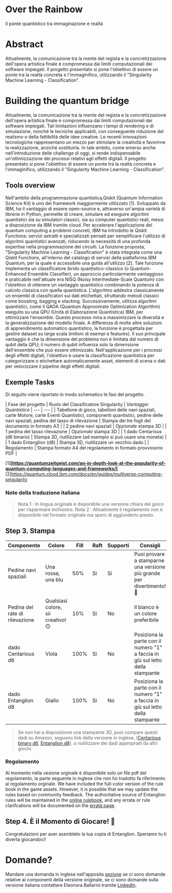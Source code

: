 # Over the Rainbow
Il ponte quantistico tra immaginazione e realtà
# Abstract
Attualmente, la comunicazione tra la mente del regista e la concretizzazione dell'opera artistica finale è compromessa dai limiti computazionali dei software impiegati. Il progetto presentato si pone l'obiettivo di essere un ponte tra la realtà concreta e l'immaginifico, utilizzando il "Singularity Machine Learning - Classification".
# Building the quantum bridge
Attualmente, la comunicazione tra la mente del regista e la concretizzazione dell'opera artistica finale è compromessa dai limiti computazionali dei software impiegati. Tali limitazioni influenzano i tempi di rendering e di simulazione, nonché le tecniche applicabili, con conseguente riduzione del realismo o della fattibilità delle idee creative. Le recenti innovazioni tecnologiche rappresentano un mezzo per stimolare la creatività e favorirne la realizzazione, anziché sostituirla. In tale ambito, come emerso anche nell'introduzione delle challenge di oggi, si rende indispensabile un'ottimizzazione dei processi relativi agli effetti digitali. Il progetto presentato si pone l'obiettivo di essere un ponte tra la realtà concreta e l'immaginifico, utilizzando il "Singularity Machine Learning - Classification".

## Tools overview
Nell'ambito della programmazione quantistica,Qiskit (Quantum Information Science Kit) è uno dei framework maggiormente utilizzato [1]. Sviluppato da IBM, ha il vantaggio di essere open-source e, attraverso un'ampia varietà di librerie in Python, permette di creare, simulare ed eseguire algoritmi quantistici sia su simulatori classici, sia su computer quantistici reali, messi a disposizione da IBM tramite cloud.
Per accelerare l'applicazione del quantum computing a problemi concreti, IBM ha introdotto le Qiskit Functions: servizi astratti e specializzati pensati per semplificare l'utilizzo di algoritmi quantistici avanzati, riducendo la necessità di una profonda expertise nella programmazione dei circuiti. La funzione proposta, "Singularity Machine Learning - Classification" è stata integrata come una Qiskit Functions, all'interno del catalogo di servizi della piattaforma IBM Quantum, per la quale è accessibile una guida all'utilizzo [2]. Tale funzione implementa un classificatore ibrido quantistico-classico (o Quantum-Enhanced Ensemble Classifier), un approccio particolarmente vantaggioso e praticabile nell'attuale era NISQ (Noisy Intermediate-Scale Quantum) con l'obiettivo di ottenere un vantaggio quantistico combinando la potenza di calcolo classica con quella quantistica. L'algoritmo addestra classicamente un ensembl di classificatori sui dati etichettati, sfruttando metodi classici come boosting, bagging e stacking. Successivamente, utilizza algoritmi quantistici, come il QAOA (Quantum Approximate Optimization Algorithm) eseguito su una QPU (Unità di Elaborazione Quantistica) IBM, per ottimizzare l'ensemble. Questo processo mira a massimizzare la diversità e la generalizzazione del modello finale. A differenza di molte altre soluzioni di apprendimento automatico quantistico, la funzione è progettata per gestire dataset su larga scala (milioni di esempi e features). Il suo principale vantaggio è che la dimensione del problema non è limitata dal numero di qubit della QPU; il numero di qubit influenza solo la dimensione dell'ensemble che può essere ottimizzato. 
Nell'applicazione per i processi degli effetti digitali, l'obiettivo è usare la classificazione quantistica per categorizzare o etichettare automaticamente asset, elementi di scena o dati per velocizzare il pipeline degli effetti digitali.
## Exemple Tasks

Di seguito viene riportato in modo schematico le fasi del progetto. 

| Fase del progetto | Ruolo del Classificatore Singularity | *Vantaggio Quantistico*
| --- | --- |
| Tabellone di gioco, tabelloni delle navi spaziali, carte Motore, carte Eventi Quantistici, componenti quantistici, pedine delle navi spaziali, pedina del tasso di rilevazione | Stampa dei tre fogli del documento in formato A3 |
| 2 pedine navi spaziali | _Opzionale_  stampa 3D |
| 1 pedina del tasso rilevazione | _Opzionale_ stampa 3D |
| 1 dado Centarious (d6 binario) | Stampa 3D, riutilizzare (ad esempio si può usare una moneta) |
| 1 dado Entanglion (d8) | Stampa 3D, riutilizzare un vecchio dado |
| Regolamento | Stampa formato A4 del regolamento in formato provvosorio PDF |






 [1]**[https://quantumzeitgeist.com/an-in-depth-look-at-the-popularity-of-quantum-computing-languages-and-frameworks/]**
 [2]https://quantum.cloud.ibm.com/docs/en/guides/multiverse-computing-singularity





### Note della traduzione italiana
> Nota 1 : In lingua originale è disponibile una versione chiara del gioco per risparmiare inchiostro.
> Nota 2 : Attualmente il regolamento non è disponibile nel formato originale ma spero di aggiunderlo presto. 

## Step 3. Stampa
| Componente | Colore | Fill | Raft | Supporti | Consigli |
| --- | --- | --- | --- | --- | --- |
| Pedine navi spaziali | Una rossa, una blu | 50% | Si | Si | Puoi provare a stamparne una versione più grande per divertimento! 🚀 |
| Pedina del rate di rilevazione | Qualsiasi colore, sii creativo! 🙃 | 10% | Si | No | Il bianco è un colore preferibile|
| dado Centarious d6 | Viola | 100% | Si | No | Posiziona la parte con il numero "1" a faccia in giù sul letto della stampante |
| dado Entanglion d8 | Giallo | 100% | Si | No | Posiziona la parte con il numero "1" a faccia in giù sul letto della stampante |

> Se non hai a disposizione una stampante 3D, puoi compare questi dadi su Amazon, seguono link della versione in inglese, ([Centarious binary d6](http://a.co/0cW7fsG), [Entanglion d8](http://a.co/aNyVaz9)), o riutilizzare dei dadi appropriati da altri giochi.

### Regolamento
Al momento nella vesione orginale è disponibile solo un file pdf del regolamento, la parte seguente in inglese che non ho tradotto fa riferimento al regolamento orginale. We have included the full-color version of the rule book in the game assets. However, it is possible that we may update the rules based on community feedback. The authoritative source of Entanglion rules will be maintained in the [online rulebook](../game), and any errata or rule clarifcations will be documented on the [errata page](../game/Errata.md).

## Step 4. È il Momento di Giocare! 🚀
Congratulazioni per aver assmbleto la tua copia di Entanglion. Speriamo tu ti diverta giocandoci!

# Domande?
Mandare una domanda in inglese nell'apposita [sezione](../../../issues) se ci sono domande relative ai componenti della versione originale, se ci sono domande sulla versione italiana contattare Eleonora Ballarini tramite [LinkedIn](www.linkedin.com/in/eleonora-ballarini-50b4b6166).
